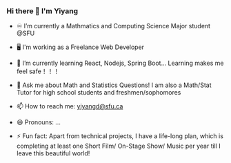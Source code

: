 ### Hi there 👋 I'm Yiyang

<!--
**yiyangd/yiyangd** is a ✨ _special_ ✨ repository because its `README.md` (this file) appears on your GitHub profile.

Here are some ideas to get you started:
- 👯 I’m looking to collaborate on people 
- 🤔 I’m looking for help with people 
-->
- :infinity:  I’m currently a Mathmatics and Computing Science Major student @SFU
- :desktop_computer:  I'm working as a Freelance Web Developer

- 🌱 I’m currently learning React, Nodejs, Spring Boot... Learning makes me feel safe！！！

- 💬 Ask me about Math and Statistics Questions! I am also a Math/Stat Tutor for high school students and freshmen/sophomores
- 📫 How to reach me: yiyangd@sfu.ca
- 😄 Pronouns: ...
- ⚡ Fun fact: Apart from technical projects, I have a life-long plan, which is completing at least one Short Film/ On-Stage Show/ Music per year till I leave this beautiful world!
